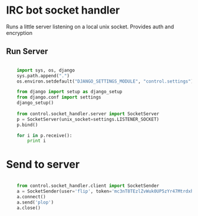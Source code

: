 # IRC bot socket handler 

Runs a little server listening on a local unix socket. 
Provides auth and encryption

## Run Server
```python

    import sys, os, django
    sys.path.append(".")
    os.environ.setdefault("DJANGO_SETTINGS_MODULE", "control.settings")

    from django import setup as django_setup
    from django.conf import settings
    django_setup()
 
    from control.socket_handler.server import SocketServer
    p = SocketServer(unix_socket=settings.LISTENER_SOCKET)
    p.bind()

    for i in p.receive():
        print i
```

# Send to server
```python
 
    from control.socket_handler.client import SocketSender
    a = SocketSender(user='flip', token='mc3nT8TEzlZvWuk0UP5zYr47MtrdxhfkE2V2hJVbqUPT8Pp5M0h9IzTZ86Xm', unix_socket='/tmp/ircbot.sock')
    a.connect()
    a.send('plop')
    a.close()
```






